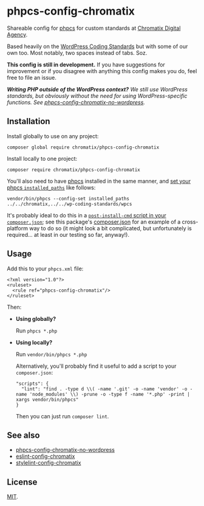 # phpcs-config-chromatix

Shareable config for [phpcs](https://www.squizlabs.com/php-codesniffer) for custom standards at [Chromatix Digital Agency](https://www.chromatix.com.au).

Based heavily on the [WordPress Coding Standards](https://github.com/WordPress-Coding-Standards/WordPress-Coding-Standards) but with some of our own too. Most notably, two spaces instead of tabs. Soz.

**This config is still in development.** If you have suggestions for improvement or if you disagree with anything this config makes you do, feel free to file an issue.

_**Writing PHP outside of the WordPress context?** We still use WordPress standards, but obviously without the need for using WordPress-specific functions. See [phpcs-config-chromatix-no-wordpress](https://github.com/ChromatixAU/phpcs-config-chromatix-no-wordpress)._

## Installation

Install globally to use on any project:

    composer global require chromatix/phpcs-config-chromatix

Install locally to one project:

    composer require chromatix/phpcs-config-chromatix

You'll also need to have [phpcs](https://www.squizlabs.com/php-codesniffer) installed in the same manner, and [set your phpcs `installed_paths`](https://github.com/squizlabs/PHP_CodeSniffer/wiki/Configuration-Options#setting-the-installed-standard-paths) like follows:

    vendor/bin/phpcs --config-set installed_paths ../../chromatix,../../wp-coding-standards/wpcs

It's probably ideal to do this in a [`post-install-cmd` script in your `composer.json`](https://getcomposer.org/doc/articles/scripts.md); see this package's [composer.json](composer.json) for an example of a cross-platform way to do so (it might look a bit complicated, but unfortunately is required... at least in our testing so far, anyway!).

## Usage

Add this to your `phpcs.xml` file:

    <?xml version="1.0"?>
    <ruleset>
      <rule ref="phpcs-config-chromatix"/>
    </ruleset>

Then:

* **Using globally?**

  Run `phpcs *.php`

* **Using locally?**

  Run `vendor/bin/phpcs *.php`

  Alternatively, you'll probably find it useful to add a script to your `composer.json`:

      "scripts": {
        "lint": "find . -type d \\( -name '.git' -o -name 'vendor' -o -name 'node_modules' \\) -prune -o -type f -name '*.php' -print | xargs vendor/bin/phpcs"
      }

  Then you can just run `composer lint`.

## See also

* [phpcs-config-chromatix-no-wordpress](https://github.com/ChromatixAU/phpcs-config-chromatix-no-wordpress)
* [eslint-config-chromatix](https://github.com/ChromatixAU/eslint-config-chromatix)
* [stylelint-config-chromatix](https://github.com/ChromatixAU/stylelint-config-chromatix)

## License

[MIT](LICENSE).
